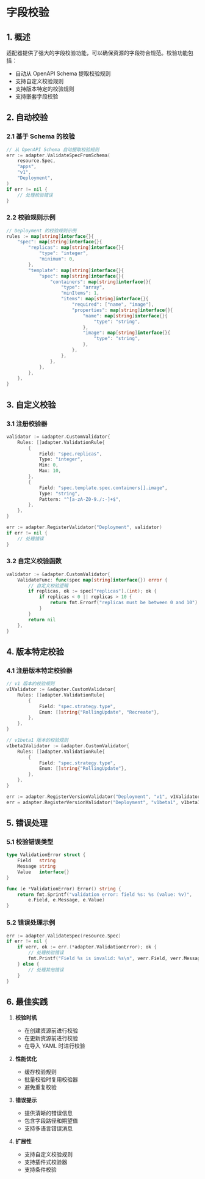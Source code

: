 # 字段校验

## 1. 概述

适配器提供了强大的字段校验功能，可以确保资源的字段符合规范。校验功能包括：

- 自动从 OpenAPI Schema 提取校验规则
- 支持自定义校验规则
- 支持版本特定的校验规则
- 支持嵌套字段校验

## 2. 自动校验

### 2.1 基于 Schema 的校验

```go
// 从 OpenAPI Schema 自动提取校验规则
err := adapter.ValidateSpecFromSchema(
    resource.Spec,
    "apps",
    "v1",
    "Deployment",
)
if err != nil {
    // 处理校验错误
}
```

### 2.2 校验规则示例

```go
// Deployment 的校验规则示例
rules := map[string]interface{}{
    "spec": map[string]interface{}{
        "replicas": map[string]interface{}{
            "type": "integer",
            "minimum": 0,
        },
        "template": map[string]interface{}{
            "spec": map[string]interface{}{
                "containers": map[string]interface{}{
                    "type": "array",
                    "minItems": 1,
                    "items": map[string]interface{}{
                        "required": ["name", "image"],
                        "properties": map[string]interface{}{
                            "name": map[string]interface{}{
                                "type": "string",
                            },
                            "image": map[string]interface{}{
                                "type": "string",
                            },
                        },
                    },
                },
            },
        },
    },
}
```

## 3. 自定义校验

### 3.1 注册校验器

```go
validator := &adapter.CustomValidator{
    Rules: []adapter.ValidationRule{
        {
            Field: "spec.replicas",
            Type: "integer",
            Min: 0,
            Max: 10,
        },
        {
            Field: "spec.template.spec.containers[].image",
            Type: "string",
            Pattern: "^[a-zA-Z0-9./:-]+$",
        },
    },
}

err := adapter.RegisterValidator("Deployment", validator)
if err != nil {
    // 处理错误
}
```

### 3.2 自定义校验函数

```go
validator := &adapter.CustomValidator{
    ValidateFunc: func(spec map[string]interface{}) error {
        // 自定义校验逻辑
        if replicas, ok := spec["replicas"].(int); ok {
            if replicas < 0 || replicas > 10 {
                return fmt.Errorf("replicas must be between 0 and 10")
            }
        }
        return nil
    },
}
```

## 4. 版本特定校验

### 4.1 注册版本特定校验器

```go
// v1 版本的校验规则
v1Validator := &adapter.CustomValidator{
    Rules: []adapter.ValidationRule{
        {
            Field: "spec.strategy.type",
            Enum: []string{"RollingUpdate", "Recreate"},
        },
    },
}

// v1beta1 版本的校验规则
v1beta1Validator := &adapter.CustomValidator{
    Rules: []adapter.ValidationRule{
        {
            Field: "spec.strategy.type",
            Enum: []string{"RollingUpdate"},
        },
    },
}

err := adapter.RegisterVersionValidator("Deployment", "v1", v1Validator)
err = adapter.RegisterVersionValidator("Deployment", "v1beta1", v1beta1Validator)
```

## 5. 错误处理

### 5.1 校验错误类型

```go
type ValidationError struct {
    Field   string
    Message string
    Value   interface{}
}

func (e *ValidationError) Error() string {
    return fmt.Sprintf("validation error: field %s: %s (value: %v)", 
        e.Field, e.Message, e.Value)
}
```

### 5.2 错误处理示例

```go
err := adapter.ValidateSpec(resource.Spec)
if err != nil {
    if verr, ok := err.(*adapter.ValidationError); ok {
        // 处理校验错误
        fmt.Printf("Field %s is invalid: %s\n", verr.Field, verr.Message)
    } else {
        // 处理其他错误
    }
}
```

## 6. 最佳实践

1. **校验时机**
   - 在创建资源前进行校验
   - 在更新资源前进行校验
   - 在导入 YAML 时进行校验

2. **性能优化**
   - 缓存校验规则
   - 批量校验时复用校验器
   - 避免重复校验

3. **错误提示**
   - 提供清晰的错误信息
   - 包含字段路径和期望值
   - 支持多语言错误消息

4. **扩展性**
   - 支持自定义校验规则
   - 支持插件式校验器
   - 支持条件校验 